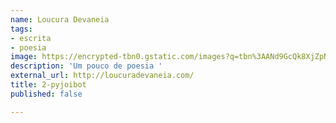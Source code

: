 ```yaml
---
name: Loucura Devaneia
tags:
- escrita
- poesia
image: https://encrypted-tbn0.gstatic.com/images?q=tbn%3AANd9GcQk8XjZpNTjBXAGd6AalWo2vIaJrdqxNfDOeg&usqp=CAU
description: 'Um pouco de poesia '
external_url: http://loucuradevaneia.com/
title: 2-pyjoibot
published: false

---
```

